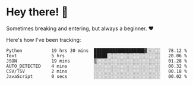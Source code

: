 # Hey there! 👋
Sometimes breaking and entering, but always a beginner. ❤️

Here's how I've been tracking:
<!--START_SECTION:waka-->

```text
Python           19 hrs 30 mins  ███████████████████▓░░░░░   78.12 %
Text             5 hrs           █████░░░░░░░░░░░░░░░░░░░░   20.06 %
JSON             19 mins         ▒░░░░░░░░░░░░░░░░░░░░░░░░   01.28 %
AUTO_DETECTED    4 mins          ░░░░░░░░░░░░░░░░░░░░░░░░░   00.32 %
CSV/TSV          2 mins          ░░░░░░░░░░░░░░░░░░░░░░░░░   00.18 %
JavaScript       0 secs          ░░░░░░░░░░░░░░░░░░░░░░░░░   00.02 %
```

<!--END_SECTION:waka-->
